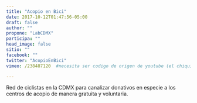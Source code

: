 ```yaml
---
title: "Acopio en Bici"
date: 2017-10-12T01:47:56-05:00
draft: false
author: ""
propone: "LabCDMX"
participa: ""
head_image: false
sitio: ""
facebook: ""
twitter: "AcopioEnBici"
vimeo: /238487120  #necesita ser codigo de origen de youtube (el chiquito)

---
```


Red de ciclistas en la CDMX para canalizar donativos en especie a los centros de acopio de manera gratuita y voluntaria.
